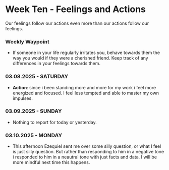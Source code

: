 # Week Ten - Feelings and Actions

Our feelings follow our actions even more than our actions follow our feelings.

### Weekly Waypoint

- If someone in your life regularly irritates you, behave towards them the way you would if they were a cherished friend.
Keep track of any differences in your feelings towards them.

### 03.08.2025 - SATURDAY

- **Action**: since i been standing more and more for my work i feel more energized and focused. I feel less tempted and able to master my own impulses.

### 03.09.2025 - SUNDAY

- Nothing to report for today or yesterday.

### 03.10.2025 - MONDAY

- This afternoon Ezequiel sent me over some silly question, or what I feel is just silly question. But
rather than responding to him in a negative tone i responded to him in a neautral tone with just facts and data.
I will be more mindful next time this happens.
